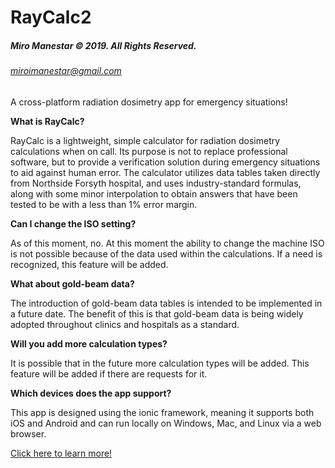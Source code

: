 # RayCalc2 
<h5>Miro Manestar &copy; 2019. All Rights Reserved.</h5>
<h6><a href="mailto:miroimanestar@gmail.com">miroimanestar@gmail.com</a></h6>

<p>A cross-platform radiation dosimetry app for emergency situations!</p>

<strong>What is RayCalc?</strong>
<p>
RayCalc is a lightweight, simple calculator for radiation dosimetry calculations when on call. Its purpose is not to replace professional software, but to provide a verification solution during emergency situations to aid against human error. The calculator utilizes data tables taken directly from Northside Forsyth hospital, and uses industry-standard formulas, along with some minor interpolation to obtain answers that have been tested to be with a less than 1% error margin.
</p>


<strong>Can I change the ISO setting?</strong>
<p>
As of this moment, no. At this moment the ability to change the machine ISO is not possible because of the data used within the calculations. If a need is recognized, this feature will be added.
</p>


<strong>What about gold-beam data?</strong>
<p>
The introduction of gold-beam data tables is intended to be implemented in a future date. The benefit of this is that gold-beam data is being widely adopted throughout clinics and hospitals as a standard.
</p>


<strong>Will you add more calculation types?</strong>
<p>
It is possible that in the future more calculation types will be added. This feature will be added if there are requests for it.
</p>


<strong>Which devices does the app support?</strong>
<p>
This app is designed using the ionic framework, meaning it supports both iOS and Android and can run locally on Windows, Mac, and Linux via a web browser.
</p>



<a href="https://sites.google.com/view/raycalc/home">Click here to learn more!</a>
